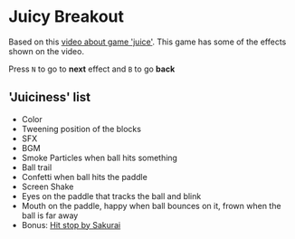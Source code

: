 # Juicy Breakout

Based on this [video about game 'juice'](https://www.youtube.com/watch?v=Fy0aCDmgnxg). This game has some of the effects shown on the video.

Press `N` to go to **next** effect and `B` to go **back**

## 'Juiciness' list

- Color
- Tweening position of the blocks
- SFX
- BGM
- Smoke Particles when ball hits something
- Ball trail
- Confetti when ball hits the paddle
- Screen Shake
- Eyes on the paddle that tracks the ball and blink
- Mouth on the paddle, happy when ball bounces on it, frown when the ball is far away
- Bonus: [Hit stop by Sakurai](https://www.youtube.com/watch?v=OdVkEOzdCPw)